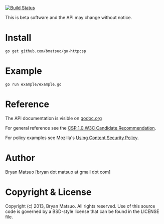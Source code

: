 [godoc.org]: http://godoc.org/github.com/bmatsuo/go-httpcsp/
[csp 1.0]: "http://www.w3.org/TR/CSP"
[using csp]: "https://developer.mozilla.org/en-US/docs/Security/CSP/Using_Content_Security_Policy"

[![Build Status](https://travis-ci.org/bmatsuo/go-httpcsp.png?branch=master)](https://travis-ci.org/bmatsuo/go-httpcsp)

This is beta software and the API may change without notice.

Install
=======

    go get github.com/bmatsuo/go-httpcsp

Example
=======

    go run example/example.go

Reference
=========

The API documentation is visible on [godoc.org][godoc.org]

For general reference see the [CSP 1.0 W3C Candidate Recommendation][csp 1.0].

For policy examples see Mozilla's [Using Content Security Policy][using csp].

Author
======

Bryan Matsuo [bryan dot matsuo at gmail dot com]

Copyright & License
===================

Copyright (c) 2013, Bryan Matsuo.
All rights reserved.
Use of this source code is governed by a BSD-style license that can be
found in the LICENSE file.

